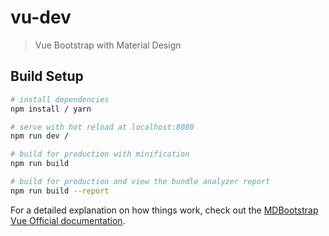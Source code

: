 # vu-dev

> Vue Bootstrap with Material Design

## Build Setup

``` bash
# install dependencies
npm install / yarn

# serve with hot reload at localhost:8080
npm run dev /

# build for production with minification
npm run build

# build for production and view the bundle analyzer report
npm run build --report
```

For a detailed explanation on how things work, check out the [MDBootstrap Vue Official documentation](https://mdbootstrap.com/docs/vue/).
